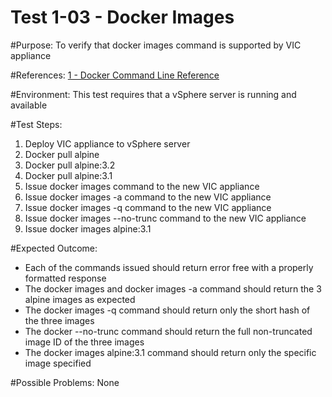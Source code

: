 Test 1-03 - Docker Images
=======

#Purpose:
To verify that docker images command is supported by VIC appliance

#References:
[1 - Docker Command Line Reference](https://docs.docker.com/engine/reference/commandline/images/)

#Environment:
This test requires that a vSphere server is running and available

#Test Steps:
1. Deploy VIC appliance to vSphere server
2. Docker pull alpine
3. Docker pull alpine:3.2
4. Docker pull alpine:3.1
5. Issue docker images command to the new VIC appliance
6. Issue docker images -a command to the new VIC appliance
7. Issue docker images -q command to the new VIC appliance
8. Issue docker images --no-trunc command to the new VIC appliance
9. Issue docker images alpine:3.1

#Expected Outcome:
* Each of the commands issued should return error free with a properly formatted response
* The docker images and docker images -a command should return the 3 alpine images as expected
* The docker images -q command should return only the short hash of the three images
* The docker --no-trunc command should return the full non-truncated image ID of the three images
* The docker images alpine:3.1 command should return only the specific image specified

#Possible Problems:
None